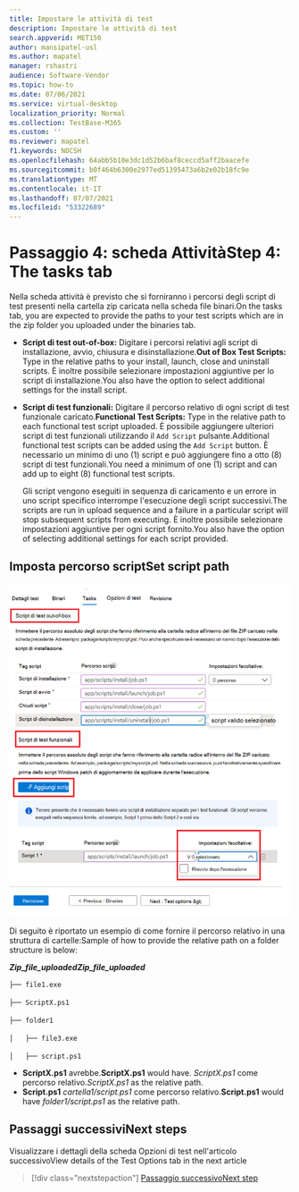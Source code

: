 ```yaml
---
title: Impostare le attività di test
description: Impostare le attività di test
search.appverid: MET150
author: mansipatel-usl
ms.author: mapatel
manager: rshastri
audience: Software-Vendor
ms.topic: how-to
ms.date: 07/06/2021
ms.service: virtual-desktop
localization_priority: Normal
ms.collection: TestBase-M365
ms.custom: ''
ms.reviewer: mapatel
f1.keywords: NOCSH
ms.openlocfilehash: 64abb5b10e3dc1d52b6baf8ceccd5aff2baacefe
ms.sourcegitcommit: b0f464b6300e2977ed51395473a6b2e02b18fc9e
ms.translationtype: MT
ms.contentlocale: it-IT
ms.lasthandoff: 07/07/2021
ms.locfileid: "53322689"
---
```

# <a name="step-4-the-tasks-tab"></a><span data-ttu-id="786c7-103">Passaggio 4: scheda Attività</span><span class="sxs-lookup"><span data-stu-id="786c7-103">Step 4: The tasks tab</span></span>

<span data-ttu-id="786c7-104">Nella scheda attività è previsto che si forniranno i percorsi degli script di test presenti nella cartella zip caricata nella scheda file binari.</span><span class="sxs-lookup"><span data-stu-id="786c7-104">On the tasks tab, you are expected to provide the paths to your test scripts which are in the zip folder you uploaded under the binaries tab.</span></span>

  - <span data-ttu-id="786c7-105">**Script di test out-of-box:** Digitare i percorsi relativi agli script di installazione, avvio, chiusura e disinstallazione.</span><span class="sxs-lookup"><span data-stu-id="786c7-105">**Out of Box Test Scripts:** Type in the relative paths to your install, launch, close and uninstall scripts.</span></span> <span data-ttu-id="786c7-106">È inoltre possibile selezionare impostazioni aggiuntive per lo script di installazione.</span><span class="sxs-lookup"><span data-stu-id="786c7-106">You also have the option to select additional settings for the install script.</span></span>
  - <span data-ttu-id="786c7-107">**Script di test funzionali:** Digitare il percorso relativo di ogni script di test funzionale caricato.</span><span class="sxs-lookup"><span data-stu-id="786c7-107">**Functional Test Scripts:** Type in the relative path to each functional test script uploaded.</span></span> <span data-ttu-id="786c7-108">È possibile aggiungere ulteriori script di test funzionali utilizzando il ```Add Script``` pulsante.</span><span class="sxs-lookup"><span data-stu-id="786c7-108">Additional functional test scripts can be added using the ```Add Script``` button.</span></span> <span data-ttu-id="786c7-109">È necessario un minimo di uno (1) script e può aggiungere fino a otto (8) script di test funzionali.</span><span class="sxs-lookup"><span data-stu-id="786c7-109">You need a minimum of one (1) script and can add up to eight (8) functional test scripts.</span></span> 
  
    <span data-ttu-id="786c7-110">Gli script vengono eseguiti in sequenza di caricamento e un errore in uno script specifico interrompe l'esecuzione degli script successivi.</span><span class="sxs-lookup"><span data-stu-id="786c7-110">The scripts are run in upload sequence and a failure in a particular script will stop subsequent scripts from executing.</span></span>
    <span data-ttu-id="786c7-111">È inoltre possibile selezionare impostazioni aggiuntive per ogni script fornito.</span><span class="sxs-lookup"><span data-stu-id="786c7-111">You also have the option of selecting additional settings for each script provided.</span></span>

## <a name="set-script-path"></a><span data-ttu-id="786c7-112">Imposta percorso script</span><span class="sxs-lookup"><span data-stu-id="786c7-112">Set script path</span></span>

![Immagine dell'attività di test](Media/testtask.png)

<span data-ttu-id="786c7-114">Di seguito è riportato un esempio di come fornire il percorso relativo in una struttura di cartelle:</span><span class="sxs-lookup"><span data-stu-id="786c7-114">Sample of how to provide the relative path on a folder structure is below:</span></span>

<span data-ttu-id="786c7-115">_**Zip_file_uploaded**_</span><span class="sxs-lookup"><span data-stu-id="786c7-115">_**Zip_file_uploaded**_</span></span>
~~~
├── file1.exe

├── ScriptX.ps1

├── folder1

│   ├── file3.exe

│   ├── script.ps1
~~~
  - <span data-ttu-id="786c7-116">**ScriptX.ps1** avrebbe.</span><span class="sxs-lookup"><span data-stu-id="786c7-116">**ScriptX.ps1** would have.</span></span> <span data-ttu-id="786c7-117">_ScriptX.ps1_ come percorso relativo.</span><span class="sxs-lookup"><span data-stu-id="786c7-117">_ScriptX.ps1_ as the relative path.</span></span>
  - <span data-ttu-id="786c7-118">**Script.ps1** _cartella1/script.ps1_ come percorso relativo.</span><span class="sxs-lookup"><span data-stu-id="786c7-118">**Script.ps1** would have _folder1/script.ps1_ as the relative path.</span></span>


## <a name="next-steps"></a><span data-ttu-id="786c7-119">Passaggi successivi</span><span class="sxs-lookup"><span data-stu-id="786c7-119">Next steps</span></span>

<span data-ttu-id="786c7-120">Visualizzare i dettagli della scheda Opzioni di test nell'articolo successivo</span><span class="sxs-lookup"><span data-stu-id="786c7-120">View details of the Test Options tab in the next article</span></span> 
> [!div class="nextstepaction"]
> [<span data-ttu-id="786c7-121">Passaggio successivo</span><span class="sxs-lookup"><span data-stu-id="786c7-121">Next step</span></span>](testoptions.md)
